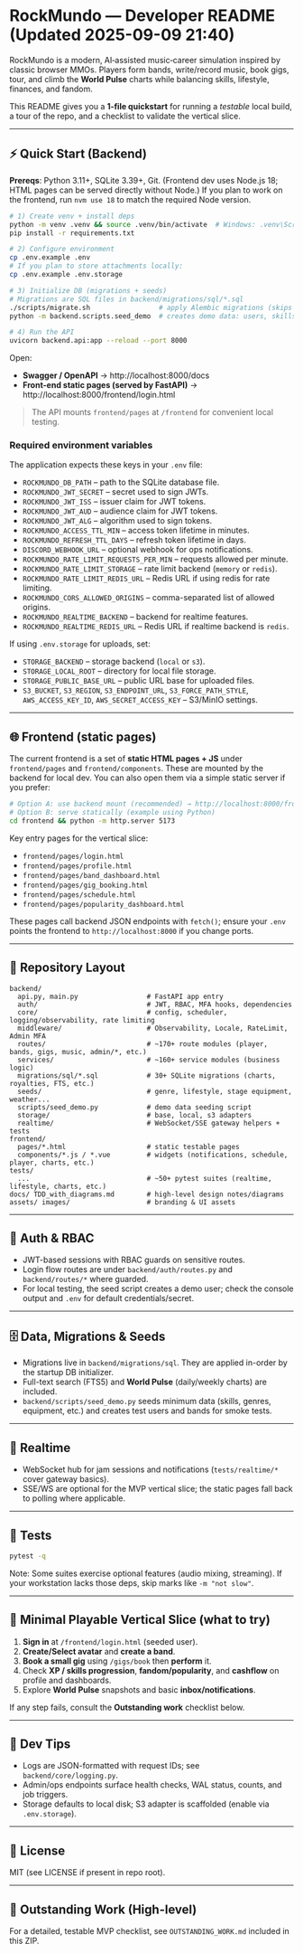 # RockMundo — Developer README (Updated 2025-09-09 21:40)

RockMundo is a modern, AI‑assisted music‑career simulation inspired by classic browser MMOs. Players form bands, write/record music, book gigs, tour, and climb the **World Pulse** charts while balancing skills, lifestyle, finances, and fandom.

This README gives you a **1‑file quickstart** for running a *testable* local build, a tour of the repo, and a checklist to validate the vertical slice.

---

## ⚡ Quick Start (Backend)

**Prereqs**: Python 3.11+, SQLite 3.39+, Git. (Frontend dev uses Node.js 18; HTML pages can be served directly without Node.)
If you plan to work on the frontend, run `nvm use 18` to match the required Node version.

```bash
# 1) Create venv + install deps
python -m venv .venv && source .venv/bin/activate  # Windows: .venv\Scripts\activate
pip install -r requirements.txt

# 2) Configure environment
cp .env.example .env
# If you plan to store attachments locally:
cp .env.example .env.storage

# 3) Initialize DB (migrations + seeds)
# Migrations are SQL files in backend/migrations/sql/*.sql
./scripts/migrate.sh                 # apply Alembic migrations (skips ones already run)
python -m backend.scripts.seed_demo  # creates demo data: users, skills, genres, etc.

# 4) Run the API
uvicorn backend.api:app --reload --port 8000
```

Open:
- **Swagger / OpenAPI** → http://localhost:8000/docs
- **Front-end static pages (served by FastAPI)** → http://localhost:8000/frontend/login.html

> The API mounts `frontend/pages` at `/frontend` for convenient local testing.

### Required environment variables

The application expects these keys in your `.env` file:

- `ROCKMUNDO_DB_PATH` – path to the SQLite database file.
- `ROCKMUNDO_JWT_SECRET` – secret used to sign JWTs.
- `ROCKMUNDO_JWT_ISS` – issuer claim for JWT tokens.
- `ROCKMUNDO_JWT_AUD` – audience claim for JWT tokens.
- `ROCKMUNDO_JWT_ALG` – algorithm used to sign tokens.
- `ROCKMUNDO_ACCESS_TTL_MIN` – access token lifetime in minutes.
- `ROCKMUNDO_REFRESH_TTL_DAYS` – refresh token lifetime in days.
- `DISCORD_WEBHOOK_URL` – optional webhook for ops notifications.
- `ROCKMUNDO_RATE_LIMIT_REQUESTS_PER_MIN` – requests allowed per minute.
- `ROCKMUNDO_RATE_LIMIT_STORAGE` – rate limit backend (`memory` or `redis`).
- `ROCKMUNDO_RATE_LIMIT_REDIS_URL` – Redis URL if using redis for rate limiting.
- `ROCKMUNDO_CORS_ALLOWED_ORIGINS` – comma-separated list of allowed origins.
- `ROCKMUNDO_REALTIME_BACKEND` – backend for realtime features.
- `ROCKMUNDO_REALTIME_REDIS_URL` – Redis URL if realtime backend is `redis`.

If using `.env.storage` for uploads, set:

- `STORAGE_BACKEND` – storage backend (`local` or `s3`).
- `STORAGE_LOCAL_ROOT` – directory for local file storage.
- `STORAGE_PUBLIC_BASE_URL` – public URL base for uploaded files.
- `S3_BUCKET`, `S3_REGION`, `S3_ENDPOINT_URL`, `S3_FORCE_PATH_STYLE`, `AWS_ACCESS_KEY_ID`, `AWS_SECRET_ACCESS_KEY` – S3/MinIO settings.

---

## 🌐 Frontend (static pages)

The current frontend is a set of **static HTML pages + JS** under `frontend/pages` and `frontend/components`. These are mounted by the backend for local dev. You can also open them via a simple static server if you prefer:

```bash
# Option A: use backend mount (recommended) → http://localhost:8000/frontend/login.html
# Option B: serve statically (example using Python)
cd frontend && python -m http.server 5173
```

Key entry pages for the vertical slice:
- `frontend/pages/login.html`
- `frontend/pages/profile.html`
- `frontend/pages/band_dashboard.html`
- `frontend/pages/gig_booking.html`
- `frontend/pages/schedule.html`
- `frontend/pages/popularity_dashboard.html`

These pages call backend JSON endpoints with `fetch()`; ensure your `.env` points the frontend to `http://localhost:8000` if you change ports.

---

## 🧱 Repository Layout

```
backend/
  api.py, main.py                 # FastAPI app entry
  auth/                           # JWT, RBAC, MFA hooks, dependencies
  core/                           # config, scheduler, logging/observability, rate limiting
  middleware/                     # Observability, Locale, RateLimit, Admin MFA
  routes/                         # ~170+ route modules (player, bands, gigs, music, admin/*, etc.)
  services/                       # ~160+ service modules (business logic)
  migrations/sql/*.sql            # 30+ SQLite migrations (charts, royalties, FTS, etc.)
  seeds/                          # genre, lifestyle, stage equipment, weather...
  scripts/seed_demo.py            # demo data seeding script
  storage/                        # base, local, s3 adapters
  realtime/                       # WebSocket/SSE gateway helpers + tests
frontend/
  pages/*.html                    # static testable pages
  components/*.js / *.vue         # widgets (notifications, schedule, player, charts, etc.)
tests/
  ...                             # ~50+ pytest suites (realtime, lifestyle, charts, etc.)
docs/ TDD_with_diagrams.md        # high-level design notes/diagrams
assets/ images/                   # branding & UI assets
```

---

## 🔐 Auth & RBAC

- JWT-based sessions with RBAC guards on sensitive routes.
- Login flow routes are under `backend/auth/routes.py` and `backend/routes/*` where guarded.
- For local testing, the seed script creates a demo user; check the console output and `.env` for default credentials/secret.

---

## 🗄️ Data, Migrations & Seeds

- Migrations live in `backend/migrations/sql`. They are applied in-order by the startup DB initializer.
- Full-text search (FTS5) and **World Pulse** (daily/weekly charts) are included.
- `backend/scripts/seed_demo.py` seeds minimum data (skills, genres, equipment, etc.) and creates test users and bands for smoke tests.

---

## 📡 Realtime

- WebSocket hub for jam sessions and notifications (`tests/realtime/*` cover gateway basics).
- SSE/WS are optional for the MVP vertical slice; the static pages fall back to polling where applicable.

---

## 🧪 Tests

```bash
pytest -q
```

Note: Some suites exercise optional features (audio mixing, streaming). If your workstation lacks those deps, skip marks like `-m "not slow"`.

---

## 🧭 Minimal Playable Vertical Slice (what to try)

1) **Sign in** at `/frontend/login.html` (seeded user).  
2) **Create/Select avatar** and **create a band**.  
3) **Book a small gig** using `/gigs/book` then **perform** it.  
4) Check **XP / skills progression**, **fandom/popularity**, and **cashflow** on profile and dashboards.  
5) Explore **World Pulse** snapshots and basic **inbox/notifications**.

If any step fails, consult the **Outstanding work** checklist below.

---

## 🧰 Dev Tips

- Logs are JSON-formatted with request IDs; see `backend/core/logging.py`.
- Admin/ops endpoints surface health checks, WAL status, counts, and job triggers.
- Storage defaults to local disk; S3 adapter is scaffolded (enable via `.env.storage`).

---

## 📝 License

MIT (see LICENSE if present in repo root).

---

## 📌 Outstanding Work (High-level)

For a detailed, testable MVP checklist, see `OUTSTANDING_WORK.md` included in this ZIP.
